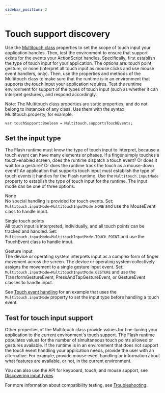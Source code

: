 ```yaml
---
sidebar_position: 2
---
```


# Touch support discovery

Use the
[Multitouch class](https://help.adobe.com/en_US/FlashPlatform/reference/actionscript/3/flash/ui/Multitouch.html)
properties to set the scope of touch input your application handles. Then, test
the environment to ensure that support exists for the events your ActionScript
handles. Specifically, first establish the type of touch input for your
application. The options are: touch point, gesture, or none (interpret all touch
input as mouse clicks and use mouse event handlers, only). Then, use the
properties and methods of the Multitouch class to make sure that the runtime is
in an environment that supports the touch input your application requires. Test
the runtime environment for support of the types of touch input (such as whether
it can interpret gestures), and respond accordingly.

Note: The Multitouch class properties are static properties, and do not belong
to instances of any class. Use them with the syntax Multitouch.property, for
example:

    var touchSupport:Boolean = Multitouch.supportsTouchEvents;

## Set the input type

The Flash runtime must know the type of touch input to interpret, because a
touch event can have many elements or phases. If a finger simply touches a
touch-enabled screen, does the runtime dispatch a touch event? Or does it wait
for a gesture? Or does the runtime track the touch as a mouse-down event? An
application that supports touch input must establish the type of touch events it
handles for the Flash runtime. Use the `Multitouch.inputMode` property to
establish the type of touch input for the runtime. The input mode can be one of
three options:

None  
No special handling is provided for touch events. Set:
`Multitouch.inputMode=MultitouchInputMode.NONE` and use the MouseEvent class to
handle input.

Single touch points  
All touch input is interpreted, individually, and all touch points can be
tracked and handled. Set: `Multitouch.inputMode=MultitouchInputMode.TOUCH_POINT`
and use the TouchEvent class to handle input.

Gesture input  
The device or operating system interprets input as a complex form of finger
movement across the screen. The device or operating system collectively assigns
the movement to a single gesture input event. Set:
`Multitouch.inputMode=MultitouchInputMode.GESTURE` and use the
TransformGestureEvent, PressAndTapGestureEvent, or GestureEvent classes to
handle input.

See [Touch event handling](./touch-event-handling.md) for an example that uses
the `Multitouch.inputMode` property to set the input type before handling a
touch event.

## Test for touch input support

Other properties of the Multitouch class provide values for fine-tuning your
application to the current environment's touch support. The Flash runtime
populates values for the number of simultaneous touch points allowed or gestures
available. If the runtime is in an environment that does not support the touch
event handling your application needs, provide the user with an alternative. For
example, provide mouse event handling or information about what features are
available, or not, in the current environment.

You can also use the API for keyboard, touch, and mouse support, see
[Discovering input types](../basics-of-user-interaction.md#discovering-input-types).

For more information about compatibility testing, see
[Troubleshooting](./troubleshooting.md).
